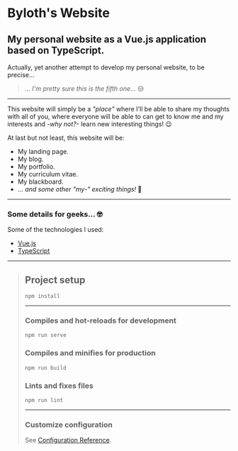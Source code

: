 # Byloth's Website #
## My personal website as a Vue.js application based on TypeScript. ##

Actually, yet another attempt to develop my personal website, to be precise...
> *... I'm pretty sure this is the fifth one...* 😒

---

This website will simply be a *"place"* where I'll be able to share my thoughts with all of you, where everyone will be able to can get to know me and my interests and *-why not?-* learn new interesting things! 😉

At last but not least, this website will be:
* My landing page.
* My blog.
* My portfolio.
* My curriculum vitae.
* My blackboard.
* *... and some other "my-" exciting things!* 🤣

---

### Some details for geeks... 🤓 ###

Some of the technologies I used:
* [Vue.js](https://vuejs.org/)
* [TypeScript](https://www.typescriptlang.org/)

---

> ## Project setup ##
> ```
> npm install
> ```
>
> ---
>
> ### Compiles and hot-reloads for development ###
> ```
> npm run serve
> ```
>
> ### Compiles and minifies for production ###
> ```
> npm run build
> ```
>
> ### Lints and fixes files ###
> ```
> npm run lint
> ```
>
> ---
>
> ### Customize configuration ###
> See [Configuration Reference](https://cli.vuejs.org/config/).
